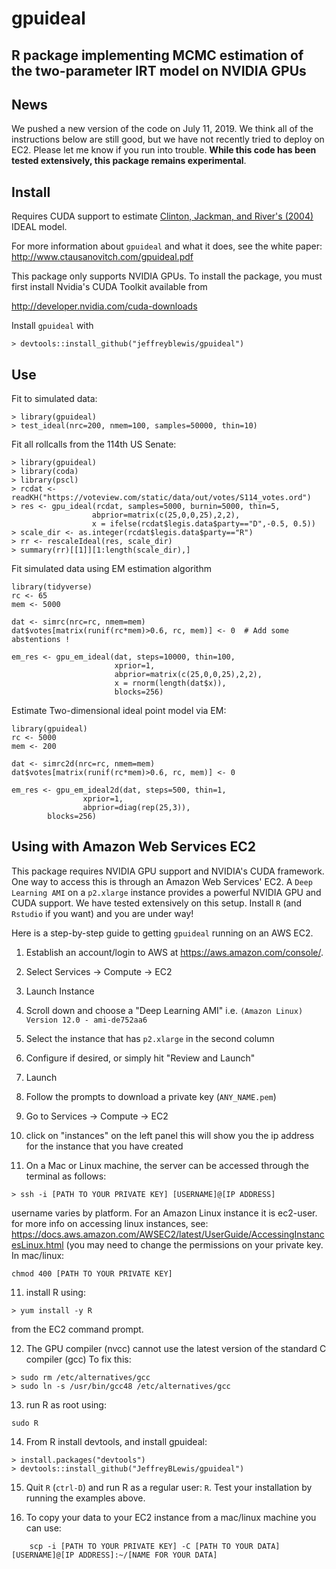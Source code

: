 # gpuideal
## R package implementing MCMC estimation of the two-parameter IRT model on NVIDIA GPUs

## News
We pushed a new version of the code on July 11, 2019. We think all of the instructions below are still good, but we have not recently tried to deploy on EC2.  Please let me know if you run into trouble.  **While this code has been tested extensively, this package remains experimental**.

## Install
Requires CUDA support to estimate [Clinton, Jackman, and River's (2004)](https://www.cs.princeton.edu/courses/archive/fall09/cos597A/papers/ClintonJackmanRivers2004.pdf) IDEAL model.  

For more information about `gpuideal` and what it does, see the white paper: http://www.ctausanovitch.com/gpuideal.pdf

This package only supports NVIDIA GPUs. To install the package, you must first install Nvidia's CUDA Toolkit available from

http://developer.nvidia.com/cuda-downloads

Install `gpuideal` with 

```{r}
> devtools::install_github("jeffreyblewis/gpuideal")
```

## Use

Fit to simulated data:

```{r}
> library(gpuideal)
> test_ideal(nrc=200, nmem=100, samples=50000, thin=10)
```

Fit all rollcalls from the 114th US Senate:

```{r}
> library(gpuideal)
> library(coda)
> library(pscl)
> rcdat <- readKH("https://voteview.com/static/data/out/votes/S114_votes.ord")
> res <- gpu_ideal(rcdat, samples=5000, burnin=5000, thin=5,
                  abprior=matrix(c(25,0,0,25),2,2),
                  x = ifelse(rcdat$legis.data$party=="D",-0.5, 0.5))
> scale_dir <- as.integer(rcdat$legis.data$party=="R") 
> rr <- rescaleIdeal(res, scale_dir)  
> summary(rr)[[1]][1:length(scale_dir),] 
```

Fit simulated data using EM estimation algorithm

```{r}
library(tidyverse)
rc <- 65
mem <- 5000

dat <- simrc(nrc=rc, nmem=mem)
dat$votes[matrix(runif(rc*mem)>0.6, rc, mem)] <- 0  # Add some abstentions !

em_res <- gpu_em_ideal(dat, steps=10000, thin=100,
                       xprior=1,
                       abprior=matrix(c(25,0,0,25),2,2),
                       x = rnorm(length(dat$x)),
                       blocks=256)
```

Estimate Two-dimensional ideal point model via EM:

```{r}
library(gpuideal)
rc <- 5000
mem <- 200

dat <- simrc2d(nrc=rc, nmem=mem)
dat$votes[matrix(runif(rc*mem)>0.6, rc, mem)] <- 0

em_res <- gpu_em_ideal2d(dat, steps=500, thin=1,
                xprior=1,
                abprior=diag(rep(25,3)),
		blocks=256)
```

## Using with Amazon Web Services EC2

This package requires NVIDIA GPU support and NVIDIA's CUDA framework.  One way to access this is through an Amazon Web Services' EC2.   A `Deep Learning AMI` on a `p2.xlarge` instance provides a powerful NVIDIA GPU and CUDA support.  We have tested extensively on this setup.  Install `R` (and `Rstudio` if you want) and you are under way!

Here is a step-by-step guide to getting `gpuideal` running on an AWS EC2. 

1. Establish an account/login to AWS at https://aws.amazon.com/console/.

2. Select Services -> Compute -> EC2

3. Launch Instance

4. Scroll down and choose a "Deep Learning AMI"
   i.e. `(Amazon Linux) Version 12.0 - ami-de752aa6`

5. Select the instance that has `p2.xlarge` in the second column

6. Configure if desired, or simply hit "Review and Launch"

7. Launch

8. Follow the prompts to download a private key (`ANY_NAME.pem`)

9. Go to Services -> Compute -> EC2

10. click on "instances" on the left panel
    this will show you the ip address for the instance that you have created

11. On a Mac or Linux machine, the server can be accessed through the terminal as follows:

```
> ssh -i [PATH TO YOUR PRIVATE KEY] [USERNAME]@[IP ADDRESS]
```

   username varies by platform. For an Amazon Linux instance it is ec2-user.
    for more info on accessing linux instances, see: 
    https://docs.aws.amazon.com/AWSEC2/latest/UserGuide/AccessingInstancesLinux.html
    (you may need to change the permissions on your private key. In mac/linux:

```
chmod 400 [PATH TO YOUR PRIVATE KEY]
```
    
11. install R using:
```
> yum install -y R
```
from the EC2 command prompt.
    
12. The GPU compiler (nvcc) cannot use the latest version of the standard C compiler (gcc)
    To fix this:
```
> sudo rm /etc/alternatives/gcc
> sudo ln -s /usr/bin/gcc48 /etc/alternatives/gcc
```

13. run R as root using:
```
sudo R
```

14. From R install devtools, and install gpuideal:
```
> install.packages("devtools")
> devtools::install_github("JeffreyBLewis/gpuideal")
```

15. Quit `R` (`ctrl-D`) and run R as a regular user: `R`. Test your installation by running the examples above.
    
17. To copy your data to your EC2 instance from a mac/linux machine you can use:
```
    scp -i [PATH TO YOUR PRIVATE KEY] -C [PATH TO YOUR DATA] [USERNAME]@[IP ADDRESS]:~/[NAME FOR YOUR DATA]
```


